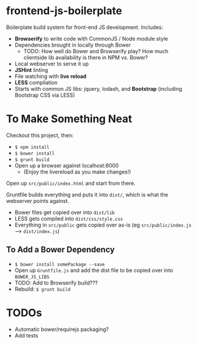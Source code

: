 # frontend-js-boilerplate

Boilerplate build system for front-end JS development.  Includes:
- **Browserify** to write code with CommonJS / Node module style
- Dependencies brought in locally through Bower
    - TODO: How well do Bower and Browserify play?  How much clientside lib availability is there in NPM vs. Bower?
- Local webserver to serve it up
- **JSHint** linting
- File watching with **live reload**
- **LESS** compilation
- Starts with common JS libs: jquery, lodash, and **Bootstrap** (including Bootstrap CSS via LESS)

# To Make Something Neat

Checkout this project, then:
- `$ npm install`
- `$ bower install`
- `$ grunt build`
- Open up a browser against localhost:8000
  - (Enjoy the livereload as you make changes!)

Open up `src/public/index.html` and start from there.

Gruntfile builds everything and puts it into `dist/`, which is what the webserver points against.

- Bower files get copied over into `dist/lib`
- LESS gets compiled into `dist/css/style.css`
- Everything in `src/public` gets copied over as-is (eg `src/public/index.js` --> `dist/index.js`)


## To Add a Bower Dependency
- `$ bower install somePackage --save`
- Open up `Gruntfile.js` and add the dist file to be copied over into `BOWER_JS_LIBS`
- TODO: Add to Browserify build???
- Rebuild: `$ grunt build`

# TODOs
- Automatic bower/requirejs packaging?
- Add tests

